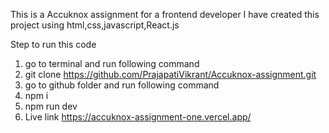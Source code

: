 This is a Accuknox assignment for a frontend developer
I have created this project using html,css,javascript,React.js

Step to run this code 

1. go to terminal  and run following command
2. git clone https://github.com/PrajapatiVikrant/Accuknox-assignment.git
3. go to github folder  and run following command
4. npm i
5. npm run dev
6. Live link https://accuknox-assignment-one.vercel.app/